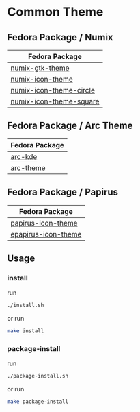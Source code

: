 

# Common Theme




## Fedora Package / Numix

| Fedora Package |
| --- |
| [numix-gtk-theme](https://packages.fedoraproject.org/pkgs/numix-gtk-theme/numix-gtk-theme/) |
| [numix-icon-theme](https://packages.fedoraproject.org/pkgs/numix-icon-theme/numix-icon-theme/) |
| [numix-icon-theme-circle](https://packages.fedoraproject.org/pkgs/numix-icon-theme-circle/numix-icon-theme-circle/) |
| [numix-icon-theme-square](https://packages.fedoraproject.org/pkgs/numix-icon-theme-square/numix-icon-theme-square/) |




## Fedora Package / Arc Theme

| Fedora Package |
| --- |
| [arc-kde](https://packages.fedoraproject.org/pkgs/arc-kde/arc-kde/) |
| [arc-theme](https://packages.fedoraproject.org/pkgs/arc-theme/arc-theme/) |




## Fedora Package / Papirus

| Fedora Package |
| --- |
| [papirus-icon-theme](https://packages.fedoraproject.org/pkgs/papirus-icon-theme/papirus-icon-theme/) |
| [epapirus-icon-theme](https://packages.fedoraproject.org/pkgs/papirus-icon-theme/epapirus-icon-theme/) |




## Usage


### install

run

``` sh
./install.sh
```

or run

``` sh
make install
```


### package-install

run

``` sh
./package-install.sh
```

or run

``` sh
make package-install
```
